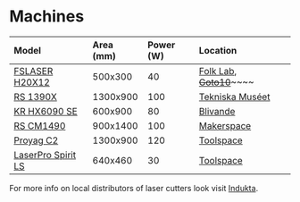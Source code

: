 # Machines

| Model | Area \(mm\) | Power \(W\) | Location |
| :--- | :--- | :--- | :--- |
| [FSLASER H20X12](https://www.fablabfactory.com/en/fslaser-h20x12.html) | 500x300 | 40 | [Folk Lab](https://www.folklab.nu), [~~Goto10~~](https://www.goto10.se/)~~~~ |
| [RS 1390X](https://cncmachine.se/produkt/rs-1390x/) | 1300x900 | 100 | [Tekniska Muséet](https://www.tekniskamuseet.se/) |
| [KR HX6090 SE](https://www.alibaba.com/product-detail/machine-manufacturers-king-rabbit-HX6090SE-laser_60239029680.html) | 600x900 | 80 | [Blivande](http://blivande.com) |
| [RS CM1490](http://www.redsailcnc.com/CM1490.html) | 900x1400 | 100 | [Makerspace](https://wiki.makerspace.se) |
| [Proyag C2](https://peynet.se/produkt/proyag-c2/) | 1300x900 | 120 | [Toolspace](https://toolspace.se/) |
| [LaserPro Spirit LS](https://www.acgfyrtal.se/product/laserpro-spirit-ls/) | 640x460 | 30 | [Toolspace](https://toolspace.se/) |

For more info on local distributors of laser cutters look visit [Indukta](https://indukta.se).

